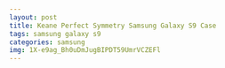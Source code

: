 ```yaml
---
layout: post
title: Keane Perfect Symmetry Samsung Galaxy S9 Case
tags: samsung galaxy s9
categories: samsung
img: 1X-e9ag_Bh0uDmJugBIPDT59UmrVCZEFl
---
```

